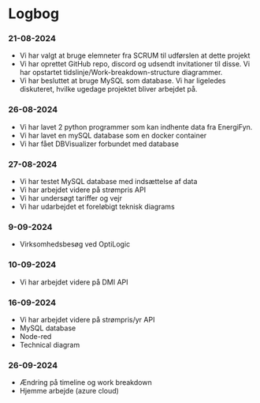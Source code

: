 # Logbog

### 21-08-2024

- Vi har valgt at bruge elemneter fra SCRUM til udførslen at dette projekt
- Vi har oprettet GitHub repo, discord og udsendt invitationer til disse. Vi har opstartet tidslinje/Work-breakdown-structure diagrammer.
- Vi har besluttet at bruge MySQL som database. Vi har ligeledes diskuteret, hvilke ugedage projektet bliver arbejdet på.

### 26-08-2024

- Vi har lavet 2 python programmer som kan indhente data fra EnergiFyn.
- Vi har lavet en mySQL database som en docker container
- Vi har fået DBVisualizer forbundet med database

### 27-08-2024

- Vi har testet MySQL database med indsættelse af data
- Vi har arbejdet videre på strømpris API
- Vi har undersøgt tariffer og vejr
- Vi har udarbejdet et foreløbigt teknisk diagrams

### 9-09-2024

- Virksomhedsbesøg ved OptiLogic

### 10-09-2024

- Vi har arbejdet videre på DMI API

### 16-09-2024

- Vi har arbejdet videre på strømpris/yr API
- MySQL database
- Node-red
- Technical diagram


### 26-09-2024

- Ændring på timeline og work breakdown
- Hjemme arbejde (azure cloud)